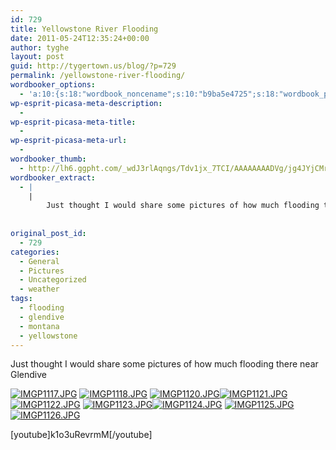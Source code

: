 ```yaml
---
id: 729
title: Yellowstone River Flooding
date: 2011-05-24T12:35:24+00:00
author: tyghe
layout: post
guid: http://tygertown.us/blog/?p=729
permalink: /yellowstone-river-flooding/
wordbooker_options:
  - 'a:10:{s:18:"wordbook_noncename";s:10:"b9ba5e4725";s:18:"wordbook_page_post";s:4:"-100";s:18:"wordbook_orandpage";s:1:"2";s:23:"wordbook_default_author";s:1:"2";s:23:"wordbook_extract_length";s:3:"256";s:19:"wordbook_actionlink";s:3:"300";s:26:"wordbooker_publish_default";s:2:"on";s:18:"wordbook_attribute";s:31:"Posted a new post on their blog";s:29:"wordbooker_status_update_text";s:35:": New blog post :  %title% - %link%";s:20:"wordbook_comment_get";s:2:"on";}'
wp-esprit-picasa-meta-description:
  - 
wp-esprit-picasa-meta-title:
  - 
wp-esprit-picasa-meta-url:
  - 
wordbooker_thumb:
  - http://lh6.ggpht.com/_wdJ3rlAqngs/Tdv1jx_7TCI/AAAAAAAADVg/jg4JYjCMrKc/s200/IMGP1117.JPG
wordbooker_extract:
  - |
    |
        Just thought I would share some pictures of how much flooding there near Glendive
        
              
original_post_id:
  - 729
categories:
  - General
  - Pictures
  - Uncategorized
  - weather
tags:
  - flooding
  - glendive
  - montana
  - yellowstone
---
```

Just thought I would share some pictures of how much flooding there near Glendive

<a rel="lightbox[729]" href="http://lh6.ggpht.com/_wdJ3rlAqngs/Tdv1jx_7TCI/AAAAAAAADVg/jg4JYjCMrKc/s800/IMGP1117.JPG"><img src="http://lh6.ggpht.com/_wdJ3rlAqngs/Tdv1jx_7TCI/AAAAAAAADVg/jg4JYjCMrKc/s200/IMGP1117.JPG" alt="IMGP1117.JPG" /></a> <a rel="lightbox[729]" href="http://lh5.ggpht.com/_wdJ3rlAqngs/Tdv1n726dwI/AAAAAAAADVk/53BvRxwiWi4/s800/IMGP1118.JPG"><img src="http://lh5.ggpht.com/_wdJ3rlAqngs/Tdv1n726dwI/AAAAAAAADVk/53BvRxwiWi4/s200/IMGP1118.JPG" alt="IMGP1118.JPG" /></a> <a rel="lightbox[729]" href="http://lh5.ggpht.com/_wdJ3rlAqngs/Tdv1quWHQcI/AAAAAAAADVo/gaparKH4Dfg/s800/IMGP1120.JPG"><img src="http://lh5.ggpht.com/_wdJ3rlAqngs/Tdv1quWHQcI/AAAAAAAADVo/gaparKH4Dfg/s200/IMGP1120.JPG" alt="IMGP1120.JPG" /></a><a rel="lightbox[729]" href="http://lh5.ggpht.com/_wdJ3rlAqngs/Tdv1tglHuiI/AAAAAAAADVs/qgL4As9U9GY/s800/IMGP1121.JPG"><img src="http://lh5.ggpht.com/_wdJ3rlAqngs/Tdv1tglHuiI/AAAAAAAADVs/qgL4As9U9GY/s200/IMGP1121.JPG" alt="IMGP1121.JPG" /></a> <a rel="lightbox[729]" href="http://lh3.ggpht.com/_wdJ3rlAqngs/Tdv1vWHuySI/AAAAAAAADVw/uxr7eJ9icJ0/s800/IMGP1122.JPG"><img src="http://lh3.ggpht.com/_wdJ3rlAqngs/Tdv1vWHuySI/AAAAAAAADVw/uxr7eJ9icJ0/s200/IMGP1122.JPG" alt="IMGP1122.JPG" /></a> <a rel="lightbox[729]" href="http://lh6.ggpht.com/_wdJ3rlAqngs/Tdv1xzBX_yI/AAAAAAAADV0/9a8Eg4-Y56k/s800/IMGP1123.JPG"><img src="http://lh6.ggpht.com/_wdJ3rlAqngs/Tdv1xzBX_yI/AAAAAAAADV0/9a8Eg4-Y56k/s200/IMGP1123.JPG" alt="IMGP1123.JPG" /></a><a rel="lightbox[729]" href="http://lh5.ggpht.com/_wdJ3rlAqngs/Tdv10HEVbKI/AAAAAAAADV4/3rUeDEgb2so/s800/IMGP1124.JPG"><img src="http://lh5.ggpht.com/_wdJ3rlAqngs/Tdv10HEVbKI/AAAAAAAADV4/3rUeDEgb2so/s200/IMGP1124.JPG" alt="IMGP1124.JPG" /></a> <a rel="lightbox[729]" href="http://lh6.ggpht.com/_wdJ3rlAqngs/Tdv13NT2X1I/AAAAAAAADV8/Js1fdfHMLTw/s800/IMGP1125.JPG"><img src="http://lh6.ggpht.com/_wdJ3rlAqngs/Tdv13NT2X1I/AAAAAAAADV8/Js1fdfHMLTw/s200/IMGP1125.JPG" alt="IMGP1125.JPG" /></a> <a rel="lightbox[729]" href="http://lh5.ggpht.com/_wdJ3rlAqngs/Tdv15djENSI/AAAAAAAADWA/jczr_cH3ExM/s800/IMGP1126.JPG"><img src="http://lh5.ggpht.com/_wdJ3rlAqngs/Tdv15djENSI/AAAAAAAADWA/jczr_cH3ExM/s200/IMGP1126.JPG" alt="IMGP1126.JPG" /></a>

[youtube]k1o3uRevrmM[/youtube]

